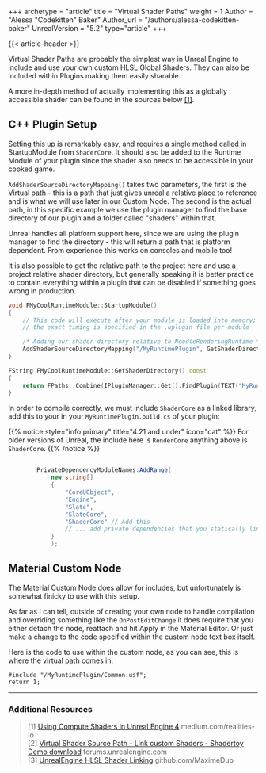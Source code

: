 +++
archetype = "article"
title = "Virtual Shader Paths"
weight = 1
Author = "Alessa \"Codekitten\" Baker"
Author_url = "/authors/alessa-codekitten-baker"
UnrealVersion = "5.2"
type="article"
+++

{{< article-header >}}

Virtual Shader Paths are probably the simplest way in Unreal Engine to include and use your own custom HLSL Global Shaders. They can also be included within Plugins making them easily sharable.

A more in-depth method of actually implementing this as a globally accessible shader can be found in the sources below [[1]](#additional-resources).

## C++ Plugin Setup

Setting this up is remarkably easy, and requires a single method called in StartupModule from ``ShaderCore``. It should also be added to the Runtime Module of your plugin since the shader also needs to be accessible in your cooked game.

``AddShaderSourceDirectoryMapping()`` takes two parameters, the first is the Virtual path - this is a path that just gives unreal a relative place to reference and is what we will use later in our Custom Node. The second is the actual path, in this specific example we use the plugin manager to find the base directory of our plugin and a folder called "shaders" within that.

Unreal handles all platform support here, since we are using the plugin manager to find the directory - this will return a path that is platform dependent. From experience this works on consoles and mobile too!

It is also possible to get the relative path to the project here and use a project relative shader directory, but generally speaking it is better practice to contain everything within a plugin that can be disabled if something goes wrong in production.

```cpp
void FMyCoolRuntimeModule::StartupModule()
{
	// This code will execute after your module is loaded into memory;
	// the exact timing is specified in the .uplugin file per-module

	/* Adding our shader directory relative to NoodleRenderingRuntime */
	AddShaderSourceDirectoryMapping("/MyRuntimePlugin", GetShaderDirectory());
}

FString FMyCoolRuntimeModule::GetShaderDirectory() const
{
	return FPaths::Combine(IPluginManager::Get().FindPlugin(TEXT("MyRuntimePlugin"))->GetBaseDir(), TEXT("Shaders"));
}
```

In order to compile correctly, we must include ``ShaderCore`` as a linked library, add this to your in your ``MyRuntimePlugin.build.cs`` of your plugin:

{{% notice style="info primary" title="4.21 and under" icon="cat" %}}
For older versions of Unreal, the include here is ``RenderCore`` anything above is ``ShaderCore``.
{{% /notice %}}

```csharp

		PrivateDependencyModuleNames.AddRange(
			new string[]
			{
				"CoreUObject",
				"Engine",
				"Slate",
				"SlateCore",
                "ShaderCore" // Add this
				// ... add private dependencies that you statically link with here ...	
			}
			);

```

## Material Custom Node

The Material Custom Node does allow for includes, but unfortunately is somewhat finicky to use with this setup. 

As far as I can tell, outside of creating your own node to handle compilation and overriding something like the ``OnPostEditChange`` it does require that you either detach the node, reattach and hit Apply in the Material Editor. Or just make a change to the code specified within the custom node text box itself.

Here is the code to use within the custom node, as you can see, this is where the virtual path comes in:

```hlsl
#include "/MyRuntimePlugin/Common.usf";
return 1;
```



---

### Additional Resources
> [1] [Using Compute Shaders in Unreal Engine 4](https://medium.com/realities-io/using-compute-shaders-in-unreal-engine-4-f64bac65a907) medium.com/realities-io  
> [2] [Virtual Shader Source Path - Link custom Shaders - Shadertoy Demo download](https://forums.unrealengine.com/t/virtual-shader-source-path-link-custom-shaders-shadertoy-demo-download/119996) forums.unrealengine.com    
> [3] [UnrealEngine HLSL Shader Linking](https://github.com/MaximeDup/UnrealEngine_ShaderLinking/tree/master) github.com/MaximeDup       